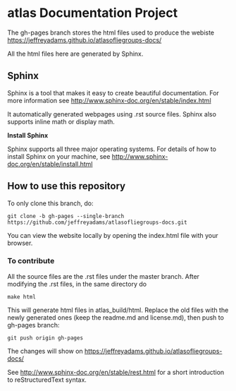 # atlas Documentation Project
The gh-pages branch stores the html files used to produce the webiste https://jeffreyadams.github.io/atlasofliegroups-docs/

All the html files here are generated by Sphinx.

## Sphinx

Sphinx is a tool that makes it easy to create beautiful documentation. For more information see http://www.sphinx-doc.org/en/stable/index.html

It automatically generated webpages using .rst source files. Sphinx also supports inline math or display math.

**Install Sphinx**

Sphinx supports all three major operating systems. For details of how to install Sphinx on your machine, see http://www.sphinx-doc.org/en/stable/install.html

## How to use this repository

To only clone this branch, do:
```
git clone -b gh-pages --single-branch https://github.com/jeffreyadams/atlasofliegroups-docs.git
```	
You can view the website locally by opening the index.html file with your browser.

### To contribute

All the source files are the .rst files under the master branch. After modifying the .rst files, in the same directory do
```
make html
```
This will generate html files in atlas_build/html. Replace the old files with the newly generated ones (keep the readme.md and license.md), then push to gh-pages branch:
```
git push origin gh-pages
```
The changes will show on https://jeffreyadams.github.io/atlasofliegroups-docs/

See http://www.sphinx-doc.org/en/stable/rest.html for a short introduction to reStructuredText syntax.

